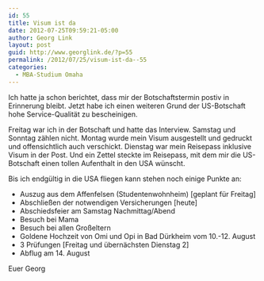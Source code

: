 ```yaml
---
id: 55
title: Visum ist da
date: 2012-07-25T09:59:21-05:00
author: Georg Link
layout: post
guid: http://www.georglink.de/?p=55
permalink: /2012/07/25/visum-ist-da--55
categories:
  - MBA-Studium Omaha
---
```

Ich hatte ja schon berichtet, dass mir der Botschaftstermin postiv in Erinnerung bleibt. Jetzt habe ich einen weiteren Grund der US-Botschaft hohe Service-Qualität zu bescheinigen.

Freitag war ich in der Botschaft und hatte das Interview. Samstag und Sonntag zählen nicht. Montag wurde mein Visum ausgestellt und gedruckt und offensichtlich auch verschickt. Dienstag war mein Reisepass inklusive Visum in der Post. Und ein Zettel steckte im Reisepass, mit dem mir die US-Botschaft einen tollen Aufenthalt in den USA wünscht.

Bis ich endgültig in die USA fliegen kann stehen noch einige Punkte an:

  * Auszug aus dem Affenfelsen (Studentenwohnheim) [geplant für Freitag]
  * Abschließen der notwendigen Versicherungen [heute]
  * Abschiedsfeier am Samstag Nachmittag/Abend
  * Besuch bei Mama
  * Besuch bei allen Großeltern
  * Goldene Hochzeit von Omi und Opi in Bad Dürkheim vom 10.-12. August
  * 3 Prüfungen [Freitag und übernächsten Dienstag 2]
  * Abflug am 14. August

Euer Georg